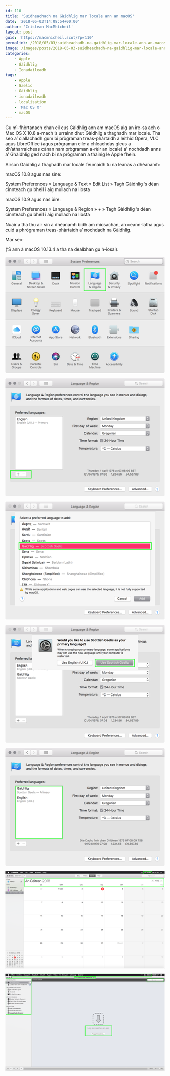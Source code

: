 ```yaml
---
id: 110
title: 'Suidheachadh na Gàidhlig mar locale ann an macOS'
date: '2018-05-03T14:08:54+00:00'
author: 'Crìstean MacMhìcheil'
layout: post
guid: 'https://macmhicheil.scot/?p=110'
permalink: /2018/05/03/suidheachadh-na-gaidhlig-mar-locale-ann-an-macos/
image: /images/posts/2018-05-03-suidheachadh-na-gaidhlig-mar-locale-ann-an-macos.jpg
categories:
    - Apple
    - Gàidhlig
    - Ionadaileadh
tags:
    - Apple
    - Gaelic
    - Gàidhlig
    - ionadaileadh
    - localisation
    - 'Mac OS X'
    - macOS
---
```


Gu mì-fhòrtanach chan eil cus Gàidhlig ann am macOS aig an ìre-sa ach o Mac OS X 10.8 a-mach ’s urrainn dhut Gàidhlig a thaghadh mar locale. Tha seo a’ ciallachadh gum bi prògraman treas-phàrtaidh a leithid Opera, VLC agus LibreOffice (agus prògraman eile a chleachdas gleus a dh’atharraicheas cànan nam prògraman a-rèir an locale) a’ nochdadh anns a’ Ghàidhlig ged nach bi na prògraman a thàinig le Apple fhèin.

Airson Gàidhlig a thaghadh mar locale feumaidh tu na leanas a dhèanamh:

macOS 10.8 agus nas sìne:

System Preferences » Language &amp; Text » Edit List » Tagh Gàidhlig ’s dèan cinnteach gu bheil i aig mullach na liosta

macOS 10.9 agus nas ùire:

System Preferences » Language &amp; Region » + » Tagh Gàidhlig ’s dèan cinnteach gu bheil i aig mullach na liosta

Nuair a tha thu air sin a dhèanamh bidh am mìosachan, an ceann-latha agus cuid a phrògraman treas-phàrtaidh a’ nochdadh na Gàidhlig.

Mar seo:

(‘S ann à macOS 10.13.4 a tha na dealbhan gu h-ìosal).

![Suidheachadh na Gàidhlig ann am macOS: Ceum 1](/images/posts/2018-05-03-suidheachadh-na-gaidhlig-mar-locale-ann-an-macos-img-01.png)

![Suidheachadh na Gàidhlig ann am macOS: Ceum 2](/images/posts/2018-05-03-suidheachadh-na-gaidhlig-mar-locale-ann-an-macos-img-02.png)

![Suidheachadh na Gàidhlig ann am macOS: Ceum 3](/images/posts/2018-05-03-suidheachadh-na-gaidhlig-mar-locale-ann-an-macos-img-03.png)

![Suidheachadh na Gàidhlig ann am macOS: Ceum 4](/images/posts/2018-05-03-suidheachadh-na-gaidhlig-mar-locale-ann-an-macos-img-04.png)

![Suidheachadh na Gàidhlig ann am macOS: Ceum 5](/images/posts/2018-05-03-suidheachadh-na-gaidhlig-mar-locale-ann-an-macos-img-05.png)

![Calendar macOS anns a' Ghàidhlig](/images/posts/2018-05-03-suidheachadh-na-gaidhlig-mar-locale-ann-an-macos-img-06.png)

![Cluicheadair VLC anns a' Ghàidhlig](/images/posts/2018-05-03-suidheachadh-na-gaidhlig-mar-locale-ann-an-macos-img-07.png)
